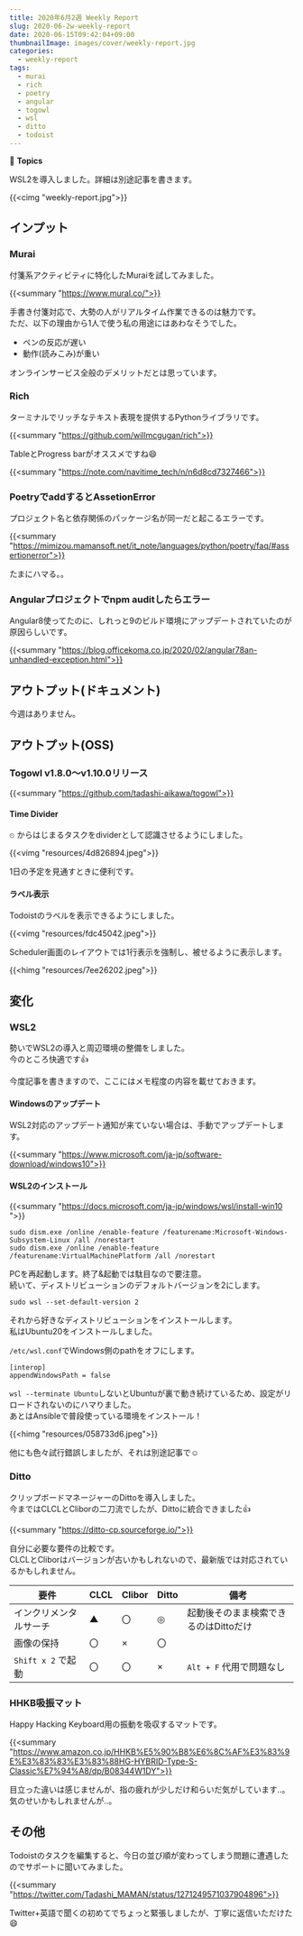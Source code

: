 ```yaml
---
title: 2020年6月2週 Weekly Report
slug: 2020-06-2w-weekly-report
date: 2020-06-15T09:42:04+09:00
thumbnailImage: images/cover/weekly-report.jpg
categories:
  - weekly-report
tags:
  - murai
  - rich
  - poetry
  - angular
  - togowl
  - wsl
  - ditto
  - todoist
---
```


📰 **Topics**

WSL2を導入しました。詳細は別途記事を書きます。

<!--more-->

{{<cimg "weekly-report.jpg">}}

<!--toc-->


インプット
----------

### Murai

付箋系アクティビティに特化したMuraiを試してみました。

{{<summary "https://www.mural.co/">}}

手書き付箋対応で、大勢の人がリアルタイム作業できるのは魅力です。  
ただ、以下の理由から1人で使う私の用途にはあわなそうでした。

* ペンの反応が遅い
* 動作(読みこみ)が重い

オンラインサービス全般のデメリットだとは思っています。

### Rich

ターミナルでリッチなテキスト表現を提供するPythonライブラリです。

{{<summary "https://github.com/willmcgugan/rich">}}

TableとProgress barがオススメですね😄

{{<summary "https://note.com/navitime_tech/n/n6d8cd7327466">}}

### PoetryでaddするとAssetionError

プロジェクト名と依存関係のパッケージ名が同一だと起こるエラーです。

{{<summary "https://mimizou.mamansoft.net/it_note/languages/python/poetry/faq/#assertionerror">}}

たまにハマる。。

### Angularプロジェクトでnpm auditしたらエラー

Angular8使ってたのに、しれっと9のビルド環境にアップデートされていたのが原因らしいです。

{{<summary "https://blog.officekoma.co.jp/2020/02/angular78an-unhandled-exception.html">}}


アウトプット(ドキュメント)
--------------------

今週はありません。


アウトプット(OSS)
-----------------

### Togowl v1.8.0～v1.10.0リリース

{{<summary "https://github.com/tadashi-aikawa/togowl">}}

#### Time Divider

`⏲` からはじまるタスクをdividerとして認識させるようにしました。

{{<vimg "resources/4d826894.jpeg">}}

1日の予定を見通すときに便利です。

#### ラベル表示

Todoistのラベルを表示できるようにしました。

{{<vimg "resources/fdc45042.jpeg">}}

Scheduler画面のレイアウトでは1行表示を強制し、被せるように表示します。

{{<himg "resources/7ee26202.jpeg">}}


変化
----

### WSL2

勢いでWSL2の導入と周辺環境の整備をしました。  
今のところ快適です👍

今度記事を書きますので、ここにはメモ程度の内容を載せておきます。

#### Windowsのアップデート

WSL2対応のアップデート通知が来ていない場合は、手動でアップデートします。

{{<summary "https://www.microsoft.com/ja-jp/software-download/windows10">}}

#### WSL2のインストール

{{<summary "https://docs.microsoft.com/ja-jp/windows/wsl/install-win10 ">}}

```
sudo dism.exe /online /enable-feature /featurename:Microsoft-Windows-Subsystem-Linux /all /norestart
sudo dism.exe /online /enable-feature /featurename:VirtualMachinePlatform /all /norestart
```

PCを再起動します。終了&起動では駄目なので要注意。  
続いて、ディストリビューションのデフォルトバージョンを2にします。

```
sudo wsl --set-default-version 2
```

それから好きなディストリビューションをインストールします。  
私はUbuntu20をインストールしました。

`/etc/wsl.conf`でWindows側のpathをオフにします。  

```
[interop]
appendWindowsPath = false
```

`wsl --terminate Ubuntu`しないとUbuntuが裏で動き続けているため、設定がリロードされないのにハマりました。  
あとはAnsibleで普段使っている環境をインストール！

{{<himg "resources/058733d6.jpeg">}}

他にも色々試行錯誤しましたが、それは別途記事で☺️

### Ditto

クリップボードマネージャーのDittoを導入しました。  
今まではCLCLとCliborの二刀流でしたが、Dittoに統合できました👍

{{<summary "https://ditto-cp.sourceforge.io/">}}

自分に必要な要件の比較です。  
CLCLとCliborはバージョンが古いかもしれないので、最新版では対応されているかもしれません。

| 要件                   | CLCL | Clibor | Ditto | 備考                                  |
| ---------------------- | ---- | ------ | ----- | ------------------------------------- |
| インクリメンタルサーチ | ▲   | 〇     | ◎    | 起動後そのまま検索できるのはDittoだけ |
| 画像の保持             | 〇   | ×     | 〇    |                                       |
| `Shift x 2` で起動     | 〇   | 〇     | ×    | `Alt + F` 代用で問題なし              |


### HHKB吸振マット

Happy Hacking Keyboard用の振動を吸収するマットです。

{{<summary "https://www.amazon.co.jp/HHKB%E5%90%B8%E6%8C%AF%E3%83%9E%E3%83%83%E3%83%88HG-HYBRID-Type-S-Classic%E7%94%A8/dp/B08344W1DY">}}

目立った違いは感じませんが、指の疲れが少しだけ和らいだ気がしています..。気のせいかもしれませんが..。


その他
------

Todoistのタスクを編集すると、今日の並び順が変わってしまう問題に遭遇したのでサポートに聞いてみました。

{{<summary "https://twitter.com/Tadashi_MAMAN/status/1271249571037904896">}}

Twitter+英語で聞くの初めてでちょっと緊張しましたが、丁寧に返信いただけた😄

